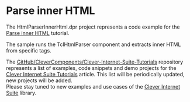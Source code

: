# Parse inner HTML

The HtmlParserInnerHtml.dpr project represents a code example for the [Parse inner HTML](https://www.clevercomponents.com/portal/kb/a76/parse-inner-html.aspx) tutorial.   

The sample runs the TclHtmlParser component and extracts inner HTML from specific tags.   

The [GitHub/CleverComponents/Clever-Internet-Suite-Tutorials](https://github.com/CleverComponents/Clever-Internet-Suite-Tutorials) repository represents a list of examples, code snippets and demo projects for the [Clever Internet Suite Tutorials](https://www.clevercomponents.com/articles/article035/) article. This list will be periodically updated, new projects will be added.   
Please stay tuned to new examples and use cases of the [Clever Internet Suite](https://www.clevercomponents.com/products/inetsuite/) library.
